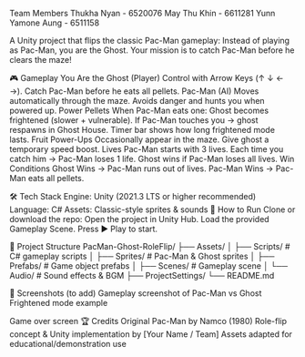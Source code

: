 Team Members
Thukha Nyan - 6520076 May Thu Khin - 6611281 Yunn Yamone Aung - 6511158

A Unity project that flips the classic Pac-Man gameplay:
Instead of playing as Pac-Man, you are the Ghost. Your mission is to catch Pac-Man before he clears the maze!

🎮 Gameplay
You Are the Ghost (Player)
Control with Arrow Keys (↑ ↓ ← →).
Catch Pac-Man before he eats all pellets.
Pac-Man (AI)
Moves automatically through the maze.
Avoids danger and hunts you when powered up.
Power Pellets
When Pac-Man eats one:
Ghost becomes frightened (slower + vulnerable).
If Pac-Man touches you → ghost respawns in Ghost House.
Timer bar shows how long frightened mode lasts.
Fruit Power-Ups
Occasionally appear in the maze.
Give ghost a temporary speed boost.
Lives
Pac-Man starts with 3 lives.
Each time you catch him → Pac-Man loses 1 life.
Ghost wins if Pac-Man loses all lives.
Win Conditions
Ghost Wins → Pac-Man runs out of lives.
Pac-Man Wins → Pac-Man eats all pellets.

🛠️ Tech Stack
Engine: Unity (2021.3 LTS or higher recommended)
Language: C#
Assets: Classic-style sprites & sounds
🚀 How to Run
Clone or download the repo:
Open the project in Unity Hub.
Load the provided Gameplay Scene.
Press ▶️ Play to start.

📂 Project Structure
PacMan-Ghost-RoleFlip/
 ├── Assets/
 │   ├── Scripts/         # C# gameplay scripts │   ├── Sprites/         # Pac-Man & Ghost sprites │   ├── Prefabs/         # Game object prefabs │   ├── Scenes/          # Gameplay scene │   └── Audio/           # Sound effects & BGM ├── ProjectSettings/
 └── README.md



📸 Screenshots (to add)
Gameplay screenshot of Pac-Man vs Ghost
Frightened mode example

Game over screen
🏆 Credits
Original Pac-Man by Namco (1980)
Role-flip concept & Unity implementation by [Your Name / Team]
Assets adapted for educational/demonstration use

